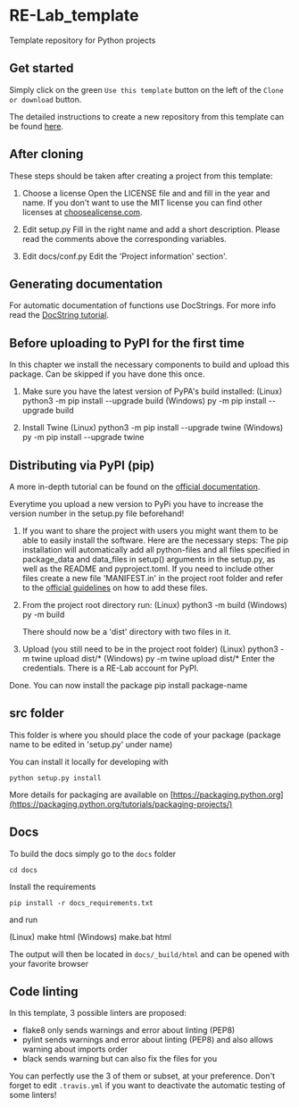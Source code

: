 # RE-Lab_template
Template repository for Python projects

## Get started

Simply click on the green `Use this template` button on the left of the `Clone or download` button.

The detailed instructions to create a new repository from this template can be found [here](https://help.github.com/en/articles/creating-a-repository-from-a-template).

## After cloning

These steps should be taken after creating a project from this template:

1. Choose a license
	Open the LICENSE file and and fill in the year and name. If you don't want to use the MIT license you can find other licenses at [choosealicense.com](https://choosealicense.com/).

2. Edit setup.py
	Fill in the right name and add a short description. Please read the comments above the corresponding variables.

3. Edit docs/conf.py
	Edit the 'Project information' section'.

## Generating documentation

For automatic documentation of functions use DocStrings. For more info read the [DocString tutorial](https://sphinx-rtd-tutorial.readthedocs.io/en/latest/docstrings.html).



## Before uploading to PyPI for the first time

In this chapter we install the necessary components to build and upload this package. Can be skipped if you have done this once.

1. Make sure you have the latest version of PyPA's build installed:
	(Linux)		python3 -m pip install --upgrade build
	(Windows)	py -m pip install --upgrade build

2. Install Twine
	(Linux)		python3 -m pip install --upgrade twine
	(Windows)	py -m pip install --upgrade twine	

## Distributing via PyPI (pip)

A more in-depth tutorial can be found on the [official documentation](https://packaging.python.org/tutorials/packaging-projects/).

Everytime you upload a new version to PyPi you have to increase the version number in the setup.py file beforehand!

1. If you want to share the project with users you might want them to be able to easily install the software. Here are the necessary steps:
	The pip installation will automatically add all python-files and all files specified in package_data and data_files in setup() arguments in the setup.py, as well
	as the README and pyproject.toml. If you need to include other files create a new file 'MANIFEST.in' in the project root folder and refer to the [official guidelines](https://packaging.python.org/guides/using-manifest-in/#using-manifest-in)
	on how to add these files.

2. From the project root directory run:
	(Linux)		python3 -m build
	(Windows)	py -m build

	There should now be a 'dist' directory with two files in it.

3. Upload (you still need to be in the project root folder)
	(Linux)		python3 -m twine upload dist/*
	(Windows)	py -m twine upload dist/*
	Enter the credentials. There is a RE-Lab account for PyPI.

Done. You can now install the package
	pip install package-name


## src folder

This folder is where you should place the code of your package (package name to be edited in 'setup.py' under name)

You can install it locally for developing with

    python setup.py install
    
More details for packaging are available on [https://packaging.python.org](https://packaging.python.org/tutorials/packaging-projects/)


## Docs

To build the docs simply go to the `docs` folder

    cd docs

Install the requirements

    pip install -r docs_requirements.txt

and run

 (Linux)	make html
 (Windows)	make.bat html

The output will then be located in `docs/_build/html` and can be opened with your favorite browser

## Code linting

In this template, 3 possible linters are proposed:
- flake8 only sends warnings and error about linting (PEP8)
- pylint sends warnings and error about linting (PEP8) and also allows warning about imports order
- black sends warning but can also fix the files for you

You can perfectly use the 3 of them or subset, at your preference. Don't forget to edit `.travis.yml` if you want to deactivate the automatic testing of some linters!